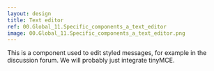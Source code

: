 ```yaml
---
layout: design
title: Text editor
ref: 00.Global_11.Specific_components_a_text_editor
image: 00.Global_11.Specific_components_a_text_editor.png
---
```


This is a component used to edit styled messages, for example in the discussion forum. We will probably just integrate tinyMCE.

